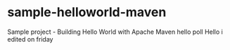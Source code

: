 # sample-helloworld-maven
Sample project - Building Hello World with Apache Maven
hello
poll
Hello i edited on friday
